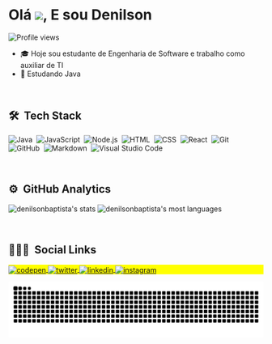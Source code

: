 
<h1 align="left">Olá <img src="https://raw.githubusercontent.com/kaueMarques/kaueMarques/master/hi.gif" width="30px">, E sou Denilson</h1>
<p align="left"> <img src="https://komarev.com/ghpvc/?username=denilsonbaptista&color=yellow" alt="Profile views" /> </p>

- 🎓 Hoje sou estudante de Engenharia de Software e trabalho como auxiliar de TI
- 🌱 Estudando Java

<br>

## 🛠 &nbsp;Tech Stack

 ![Java](https://img.shields.io/badge/-java-05122A?style=flat&logo=java)&nbsp;
 ![JavaScript](https://img.shields.io/badge/-JavaScript-05122A?style=flat&logo=javascript)&nbsp;
 ![Node.js](https://img.shields.io/badge/-Node.js-05122A?style=flat&logo=node.js)&nbsp;
 ![HTML](https://img.shields.io/badge/-HTML-05122A?style=flat&logo=HTML5)&nbsp;
 ![CSS](https://img.shields.io/badge/-CSS-05122A?style=flat&logo=CSS3&logoColor=1572B6)&nbsp;
 ![React](https://img.shields.io/badge/-React-05122A?style=flat&logo=react)&nbsp;
 ![Git](https://img.shields.io/badge/-Git-05122A?style=flat&logo=git)&nbsp;
 ![GitHub](https://img.shields.io/badge/-GitHub-05122A?style=flat&logo=github)&nbsp;
 ![Markdown](https://img.shields.io/badge/-Markdown-05122A?style=flat&logo=markdown)&nbsp;
 ![Visual Studio Code](https://img.shields.io/badge/-Visual%20Studio%20Code-05122A?style=flat&logo=visual-studio-code&logoColor=007ACC)&nbsp;
 
<br>
 
## ⚙️ &nbsp;GitHub Analytics

<p align="left">
<img width="530em" src="https://github-readme-stats.vercel.app/api?username=denilsonbaptista&show_icons=true&theme=merko" alt="denilsonbaptista's stats"/>
<img width="530em" src="https://github-readme-stats.vercel.app/api/top-langs/?username=denilsonbaptista&layout=compact&theme=merko" alt="denilsonbaptista's most languages"/>
</p>

<br>

## 👨🏽‍🦲 &nbsp;Social Links

<p align="left" style="background:yellow">
<a href="https://codepen.io/denilsonbaptista" target="_blank">
  <img align="center" src="https://img.shields.io/badge/-denilsonbaptista-05122A?style=flat&logo=codepen" alt="codepen"/>
</a>
<a href="https://twitter.com/DenilsonSBp" target="_blank">
  <img align="center" src="https://img.shields.io/badge/-DenilsonSBp-05122A?style=flat&logo=twitter" alt="twitter"/>  
</a>
<a href="https://linkedin.com/in/denilsonbaptista" target="_blank">
  <img align="center" src="https://img.shields.io/badge/-denilsonbaptista-05122A?style=flat&logo=linkedin" alt="linkedin"/>
</a>
<a href="https://instagram.com/denilsonbaptistabp" target="_blank">
 <img align="center" src="https://img.shields.io/badge/-denilsonbaptistabp-05122A?style=flat&logo=instagram" alt="instagram"/>
</a>
<!---
<a href="https://youtube.com/" target="_blank">
 <img align="center" src="https://img.shields.io/badge/-denilsonbaptista-05122A?style=flat&logo=youtube" alt="youtube"/>
</a>
--->
</p>

![Snake animation](https://github.com/denilsonbaptista/denilsonbaptista/blob/output/github-contribution-grid-snake.svg)


<!--- - 📫 How to reach me ... --->
<!---
denilsonbaptista/denilsonbaptista is a ✨ special ✨ repository because its `README.md` (this file) appears on your GitHub profile.
You can click the Preview link to take a look at your changes.
--->
